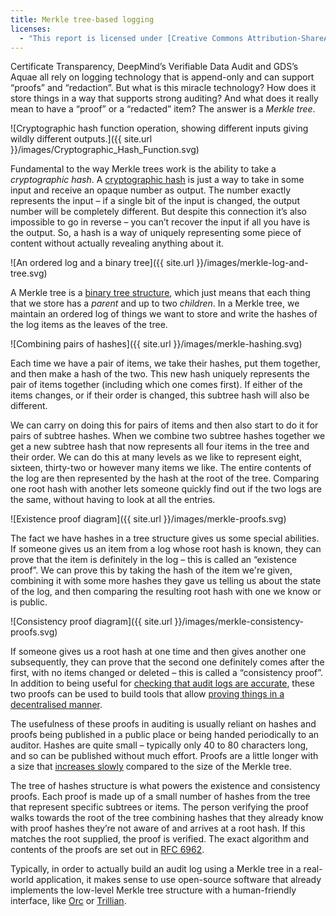 ```yaml
---
title: Merkle tree-based logging
licenses:
  - "This report is licensed under [Creative Commons Attribution-ShareAlike 4.0 International](https://creativecommons.org/licenses/by-sa/4.0/)."
---
```


Certificate Transparency, DeepMind’s Verifiable Data Audit and GDS’s Aquae all rely on logging technology that is append-only and can support “proofs” and “redaction”. But what is this miracle technology? How does it store things in a way that supports strong auditing? And what does it really mean to have a “proof” or a “redacted” item? The answer is a _Merkle tree_.

![Cryptographic hash function operation, showing different inputs giving wildly different outputs.]({{ site.url }}/images/Cryptographic_Hash_Function.svg)

Fundamental to the way Merkle trees work is the ability to take a _cryptographic hash_. A [cryptographic hash](https://en.wikipedia.org/wiki/Cryptographic_hash_function) is just a way to take in some input and receive an opaque number as output. The number exactly represents the input – if a single bit of the input is changed, the output number will be completely different. But despite this connection it’s also impossible to go in reverse – you can’t recover the input if all you have is the output. So, a hash is a way of uniquely representing some piece of content without actually revealing anything about it.

![An ordered log and a binary tree]({{ site.url }}/images/merkle-log-and-tree.svg)

A Merkle tree is a [binary tree structure](https://en.wikipedia.org/wiki/Binary_tree), which just means that each thing that we store has a _parent_ and up to two _children_. In a Merkle tree, we maintain an ordered log of things we want to store and write the hashes of the log items as the leaves of the tree.

![Combining pairs of hashes]({{ site.url }}/images/merkle-hashing.svg)

Each time we have a pair of items, we take their hashes, put them together, and then make a hash of the two. This new hash uniquely represents the pair of items together (including which one comes first). If either of the items changes, or if their order is changed, this subtree hash will also be different.

We can carry on doing this for pairs of items and then also start to do it for pairs of subtree hashes. When we combine two subtree hashes together we get a new subtree hash that now represents all four items in the tree and their order. We can do this at many levels as we like to represent eight, sixteen, thirty-two or however many items we like. The entire contents of the log are then represented by the hash at the root of the tree. Comparing one root hash with another lets someone quickly find out if the two logs are the same, without having to look at all the entries.

![Existence proof diagram]({{ site.url }}/images/merkle-proofs.svg)

The fact we have hashes in a tree structure gives us some special abilities. If someone gives us an item from a log whose root hash is known, they can prove that the item is definitely in the log – this is called an “existence proof”. We can prove this by taking the hash of the item we're given, combining it with some more hashes they gave us telling us about the state of the log, and then comparing the resulting root hash with one we know or is public.

![Consistency proof diagram]({{ site.url }}/images/merkle-consistency-proofs.svg)

If someone gives us a root hash at one time and then gives another one subsequently, they can prove that the second one definitely comes after the first, with no items changed or deleted – this is called a “consistency proof”. In addition to being useful for [checking that audit logs are accurate](https://technology.blog.gov.uk/2015/10/13/guaranteeing-the-integrity-of-a-register/), these two proofs can be used to build tools that allow [proving things in a decentralised manner](https://registers.blog/2018/09/13/open-permits-and-the-power-of-open-source.html).

The usefulness of these proofs in auditing is usually reliant on hashes and proofs being published in a public place or being handed periodically to an auditor. Hashes are quite small – typically only 40 to 80 characters long, and so can be published without much effort. Proofs are a little longer with a size that [increases slowly](https://en.wikipedia.org/wiki/Logarithmic_growth) compared to the size of the Merkle tree.

The tree of hashes structure is what powers the existence and consistency proofs. Each proof is made up of a small number of hashes from the tree that represent specific subtrees or items. The person verifying the proof walks towards the root of the tree combining hashes that they already know with proof hashes they’re not aware of and arrives at a root hash. If this matches the root supplied, the proof is verified. The exact algorithm and contents of the proofs are set out in [RFC 6962](https://tools.ietf.org/html/rfc6962).

Typically, in order to actually build an audit log using a Merkle tree in a real-world application, it makes sense to use open-source software that already implements the low-level Merkle tree structure with a human-friendly interface, like [Orc](https://github.com/register-dynamics/orc) or [Trillian](https://github.com/google/trillian).
